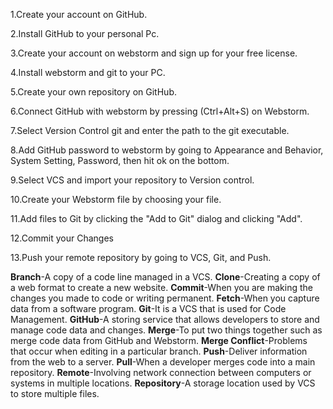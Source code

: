 1.Create your account on GitHub.

2.Install GitHub to your personal Pc. 

3.Create your account on webstorm and sign up for your free license.

4.Install webstorm and git to your PC. 

5.Create your own repository on GitHub. 

6.Connect GitHub with webstorm by pressing (Ctrl+Alt+S) on Webstorm. 

7.Select Version Control git and enter the path to the git executable. 

8.Add GitHub password to webstorm by going to Appearance and Behavior, System Setting, Password, then hit ok on the bottom. 

9.Select VCS and import your repository to Version control. 

10.Create your Webstorm file by choosing your file.

11.Add files to Git by clicking the "Add to Git" dialog and clicking "Add".

12.Commit your Changes

13.Push your remote repository by going to VCS, Git, and Push.

**Branch**-A copy of a code line managed in a VCS. 
**Clone**-Creating a copy of a web format to create a new website.
**Commit**-When you are making the changes you made to code or writing permanent. 
**Fetch**-When you capture data from a software program. 
**Git**-It is a VCS that is used for Code Management. 
**GitHub**-A storing service that allows developers to store and manage code data and changes. 
**Merge**-To put two things together such as merge code data from GitHub and Webstorm. 
**Merge Conflict**-Problems that occur when editing in a particular branch. 
**Push**-Deliver information from the web to a server. 
**Pull**-When a developer merges code into a main repository. 
**Remote**-Involving network connection between computers or systems in multiple locations. 
**Repository**-A storage location used by VCS to store multiple files. 
